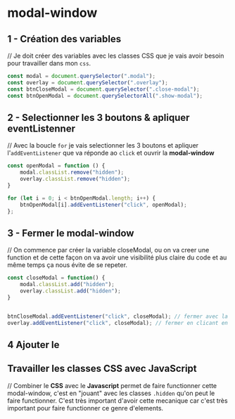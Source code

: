 # modal-window
## 1 - Création des variables 

// Je doit créer des variables avec les classes CSS que je vais avoir besoin pour travailler dans mon `css`.

```javascript
const modal = document.querySelector(".modal");
const overlay = document.querySelector(".overlay");
const btnCloseModal = document.querySelector(".close-modal");
const btnOpenModal = document.querySelectorAll(".show-modal");
```

## 2 - Selectionner les 3 boutons & apliquer eventListenner

// Avec la boucle `for` je vais selectionner les 3 boutons et apliquer l'`addEventListener` que va réponde ao `click` et ouvrir la **modal-window**

```javascript
const openModal = function () {
    modal.classList.remove("hidden");
    overlay.classList.remove("hidden");
}

for (let i = 0; i < btnOpenModal.length; i++) {
    btnOpenModal[i].addEventListener("click", openModal);
};
```
## 3 - Fermer le **modal-window**
// On commence par créer la variable closeModal, ou on va creer une function et de cette façon on va avoir une visibilité plus claire du code et au même temps ça nous évite de se repeter.

```javascript
const closeModal = function() {
    modal.classList.add("hidden");
    overlay.classList.add("hidden");
}


btnCloseModal.addEventListener("click", closeModal); // fermer avec la croix
overlay.addEventListener("click", closeModal); // fermer en clicant en dehors la boite
```

## 4 Ajouter le 

## Travailler les classes CSS avec JavaScript
// Combiner le **CSS** avec le **Javascript** permet de faire functionner cette modal-window, c'est en "jouant" avec les classes `.hidden` qu'on peut le faire functionner. C'est très important d'avoir cette mecanique car c'est très important pour faire functionner ce genre d'elements.